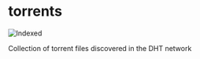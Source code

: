 torrents 
========
![Indexed](https://img.shields.io/badge/indexed-38308-blue)

Collection of torrent files discovered in the DHT network
